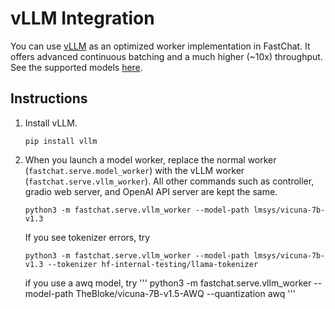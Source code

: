 # vLLM Integration
You can use [vLLM](https://vllm.ai/) as an optimized worker implementation in FastChat.
It offers advanced continuous batching and a much higher (~10x) throughput.
See the supported models [here](https://vllm.readthedocs.io/en/latest/models/supported_models.html).

## Instructions
1. Install vLLM.
    ```
    pip install vllm
    ```

2. When you launch a model worker, replace the normal worker (`fastchat.serve.model_worker`) with the vLLM worker (`fastchat.serve.vllm_worker`). All other commands such as controller, gradio web server, and OpenAI API server are kept the same.
   ```
   python3 -m fastchat.serve.vllm_worker --model-path lmsys/vicuna-7b-v1.3
   ```

   If you see tokenizer errors, try
   ```
   python3 -m fastchat.serve.vllm_worker --model-path lmsys/vicuna-7b-v1.3 --tokenizer hf-internal-testing/llama-tokenizer
   ```

   if you use a awq model, try
   '''
   python3 -m fastchat.serve.vllm_worker --model-path TheBloke/vicuna-7B-v1.5-AWQ --quantization awq
   '''
